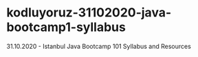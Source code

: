 # kodluyoruz-31102020-java-bootcamp1-syllabus
31.10.2020 - Istanbul Java Bootcamp 101 Syllabus and Resources
